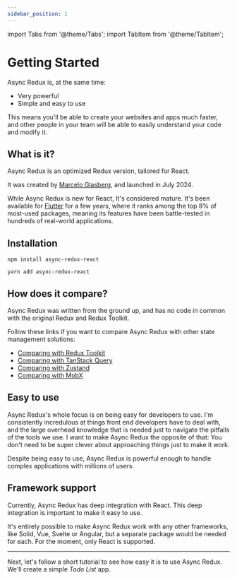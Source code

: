 ```yaml
---
sidebar_position: 1
---
```


import Tabs from '@theme/Tabs';
import TabItem from '@theme/TabItem';

# Getting Started

Async Redux is, at the same time:

* Very powerful
* Simple and easy to use

This means you'll be able to create your websites and apps much faster,
and other people in your team will be able to easily understand your code and modify it.

## What is it?

Async Redux is an optimized Redux version, tailored for React.

It was created by [Marcelo Glasberg](https://github.com/marcglasberg),
and launched in July 2024.

While Async Redux is new for React, It's considered mature.
It's been available for [Flutter](https://pub.dev/packages/async_redux) for a few years,
where it ranks among the top 8% of most-used packages,
meaning its features have been battle-tested in hundreds of real-world applications.

## Installation

<Tabs>
<TabItem value="npm" label="npm">

```npm
npm install async-redux-react
```

</TabItem>
<TabItem value="yarn" label="yarn">

```yarn
yarn add async-redux-react
```

</TabItem>
</Tabs>

## How does it compare?

Async Redux was written from the ground up, and has no code in common with
the original Redux and Redux Toolkit.

Follow these links if you want to compare Async Redux with other state management solutions:

* [Comparing with Redux Toolkit](./comparisons/comparing-redux.md)
* [Comparing with TanStack Query](./comparisons/comparing-tanstack.md)
* [Comparing with Zustand](./comparisons/comparing-zustand.md)
* [Comparing with MobX](./comparisons/comparing-mobx.md)

## Easy to use

Async Redux's whole focus is on being easy for developers to use.
I'm consistently incredulous at things front end developers have to deal with,
and the large overhead knowledge that is needed just to navigate the pitfalls
of the tools we use. I want to make Async Redux the opposite of that:
You don't need to be super clever about approaching things just to make it work.

Despite being easy to use, Async Redux is powerful enough
to handle complex applications with millions of users.

## Framework support

Currently, Async Redux has deep integration with React.
This deep integration is important to make it easy to use.

It's entirely possible to make Async Redux work with any other frameworks, like Solid, Vue, Svelte
or Angular, but a separate package would be needed for each. For the moment, only React is
supported.

<hr></hr>

Next, let's follow a short tutorial to see how easy it is to use Async Redux.
We'll create a simple _Todo List_ app.

